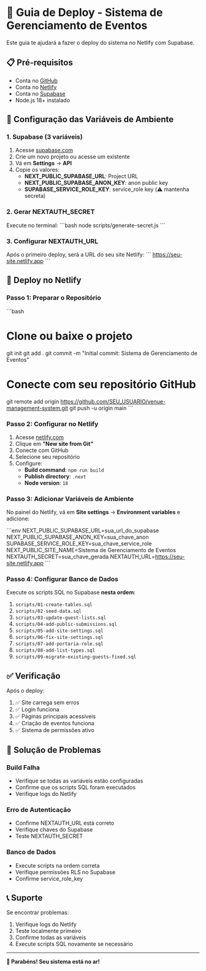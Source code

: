 # 🚀 Guia de Deploy - Sistema de Gerenciamento de Eventos

Este guia te ajudará a fazer o deploy do sistema no Netlify com Supabase.

## 📋 Pré-requisitos

- Conta no [GitHub](https://github.com)
- Conta no [Netlify](https://netlify.com)
- Conta no [Supabase](https://supabase.com)
- Node.js 18+ instalado

## 🔧 Configuração das Variáveis de Ambiente

### 1. Supabase (3 variáveis)

1. Acesse [supabase.com](https://supabase.com)
2. Crie um novo projeto ou acesse um existente
3. Vá em **Settings** → **API**
4. Copie os valores:
   - **NEXT_PUBLIC_SUPABASE_URL**: Project URL
   - **NEXT_PUBLIC_SUPABASE_ANON_KEY**: anon public key
   - **SUPABASE_SERVICE_ROLE_KEY**: service_role key (⚠️ mantenha secreta)

### 2. Gerar NEXTAUTH_SECRET

Execute no terminal:
\`\`\`bash
node scripts/generate-secret.js
\`\`\`

### 3. Configurar NEXTAUTH_URL

Após o primeiro deploy, será a URL do seu site Netlify:
\`\`\`
https://seu-site.netlify.app
\`\`\`

## 🚀 Deploy no Netlify

### Passo 1: Preparar o Repositório

\`\`\`bash
# Clone ou baixe o projeto
git init
git add .
git commit -m "Initial commit: Sistema de Gerenciamento de Eventos"

# Conecte com seu repositório GitHub
git remote add origin https://github.com/SEU_USUARIO/venue-management-system.git
git push -u origin main
\`\`\`

### Passo 2: Configurar no Netlify

1. Acesse [netlify.com](https://netlify.com)
2. Clique em **"New site from Git"**
3. Conecte com GitHub
4. Selecione seu repositório
5. Configure:
   - **Build command**: `npm run build`
   - **Publish directory**: `.next`
   - **Node version**: `18`

### Passo 3: Adicionar Variáveis de Ambiente

No painel do Netlify, vá em **Site settings** → **Environment variables** e adicione:

\`\`\`env
NEXT_PUBLIC_SUPABASE_URL=sua_url_do_supabase
NEXT_PUBLIC_SUPABASE_ANON_KEY=sua_chave_anon
SUPABASE_SERVICE_ROLE_KEY=sua_chave_service_role
NEXT_PUBLIC_SITE_NAME=Sistema de Gerenciamento de Eventos
NEXTAUTH_SECRET=sua_chave_gerada
NEXTAUTH_URL=https://seu-site.netlify.app
\`\`\`

### Passo 4: Configurar Banco de Dados

Execute os scripts SQL no Supabase **nesta ordem**:

1. `scripts/01-create-tables.sql`
2. `scripts/02-seed-data.sql`
3. `scripts/03-update-guest-lists.sql`
4. `scripts/04-add-public-submissions.sql`
5. `scripts/05-add-site-settings.sql`
6. `scripts/06-fix-site-settings.sql`
7. `scripts/07-add-portaria-role.sql`
8. `scripts/08-add-list-types.sql`
9. `scripts/09-migrate-existing-guests-fixed.sql`

## ✅ Verificação

Após o deploy:

1. ✅ Site carrega sem erros
2. ✅ Login funciona
3. ✅ Páginas principais acessíveis
4. ✅ Criação de eventos funciona
5. ✅ Sistema de permissões ativo

## 🔧 Solução de Problemas

### Build Falha
- Verifique se todas as variáveis estão configuradas
- Confirme que os scripts SQL foram executados
- Verifique logs do Netlify

### Erro de Autenticação
- Confirme NEXTAUTH_URL está correto
- Verifique chaves do Supabase
- Teste NEXTAUTH_SECRET

### Banco de Dados
- Execute scripts na ordem correta
- Verifique permissões RLS no Supabase
- Confirme service_role_key

## 📞 Suporte

Se encontrar problemas:
1. Verifique logs do Netlify
2. Teste localmente primeiro
3. Confirme todas as variáveis
4. Execute scripts SQL novamente se necessário

---

**🎉 Parabéns! Seu sistema está no ar!**
